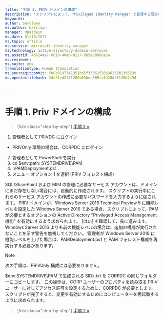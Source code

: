 ```yaml
---
title: "手順 1. PRIV ドメインの構成"
description: "スクリプトによって、Privileged Identity Manager で管理する既存の ID または新規の ID を使用して CORP ドメインを準備する"
keywords: 
author: barclayn
ms.author: barclayn
manager: MBaldwin
ms.date: 01/10/2017
ms.topic: article
ms.service: microsoft-identity-manager
ms.technology: active-directory-domain-services
ms.assetid: 4b524ae7-6610-40a0-8127-de5a08988a8a
ms.reviewer: 
ms.suite: ems
translationtype: Human Translation
ms.sourcegitcommit: f08b0197341351bd5f33552f26b96132b1356239
ms.openlocfilehash: 24e91ed2f51206b03bec505fc0d28d25128d2c94


---
```

# <a name="step-1-configuring-the-priv-domain"></a>手順 1. Priv ドメインの構成

>[!div class="step-by-step"]
[手順 2 »](sp1-step2-configuring-corp-domain.md)

1. 管理者として PRIVDC にログイン
  * PRIVOnly 環境の場合は、CORPDC にログイン
2. 管理者として PowerShell を実行
3. cd $env:path: SYSTEMDRIVE\PAM
4. .\PAMDeployment.ps1
5. メニュー オプション 1 を選択 (PRIV フォレスト構成)


SQL/SharePoint および MIM の管理に必要なサービス アカウントは、ドメインにまだ存在しない場合には、自動的に作成されます。 スクリプトの実行中にこれらのサービス アカウントの作成に必要なパスワードを入力するように促されます。
PRIV ドメインが、Windows Server 2016 Technical Preview 5 に機能レベルを設定した Windows Server 2016 である場合、スクリプトによって、PAM が必要とするオプションの Active Directory "Privileged Access Management 機能" を有効にするよう求められます。 [はい] を確認して、先に進みます。
Windows Server 2016 よりも前の機能レベルの場合は、追加の構成が実行されないことを示す警告を無視してください。 管理者が Windows Server 2016 に機能レベルを上げた場合は、PAMDeployment.ps1 と PAM フォレスト構成を再実行する必要があります。

>[!NOTE]
>次の手順は、PRIVOnly 構成には必要ありません。

$env:SYSTEMDRIVE\PAM で生成される SIDs.txt を CORPDC の同じフォルダーにコピーします。 この操作は、CORP ユーザーのプロパティを読み取る PRIV ユーザーに対してアクセス許可を設定するために、CORPDC が必要とします。
スクリプトが完了すると、変更を有効にするためにコンピューターを再起動するように求められます。

>[!div class="step-by-step"]
[手順 2 »](sp1-step2-configuring-corp-domain.md)



<!--HONumber=Jan17_HO2-->


